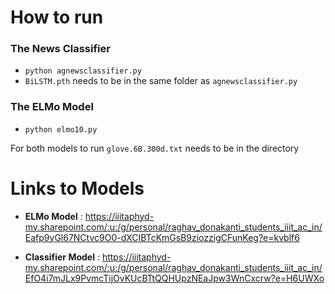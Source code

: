# **How to run**
### **The News Classifier**
- `python agnewsclassifier.py`
- `BiLSTM.pth` needs to be in the same folder as `agnewsclassifier.py`
### **The ELMo Model**
- `python elmo10.py`

For both models to run `glove.6B.300d.txt` needs to be in the directory

# **Links to Models**
- **ELMo Model** : https://iiitaphyd-my.sharepoint.com/:u:/g/personal/raghav_donakanti_students_iiit_ac_in/Eafp9yGl67NCtvc9O0-dXCIBTcKmGsB9ziozzigCFunKeg?e=kvblf6

- **Classifier Model** : https://iiitaphyd-my.sharepoint.com/:u:/g/personal/raghav_donakanti_students_iiit_ac_in/EfO4i7mJLx9PvmcTijOvKUcBTtQQHUpzNEaJpw3WnCxcrw?e=H6UWXo

